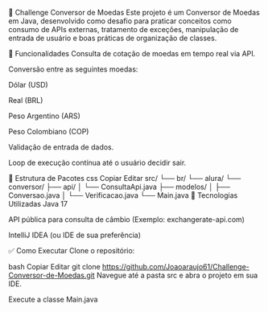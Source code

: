 💱 Challenge Conversor de Moedas
Este projeto é um Conversor de Moedas em Java, desenvolvido como desafio para praticar conceitos como consumo de APIs externas, tratamento de exceções, manipulação de entrada de usuário e boas práticas de organização de classes.

📌 Funcionalidades
Consulta de cotação de moedas em tempo real via API.

Conversão entre as seguintes moedas:

Dólar (USD)

Real (BRL)

Peso Argentino (ARS)

Peso Colombiano (COP)

Validação de entrada de dados.

Loop de execução contínua até o usuário decidir sair.

📂 Estrutura de Pacotes
css
Copiar
Editar
src/
└── br/
└── alura/
└── conversor/
├── api/
│     └── ConsultaApi.java
├── modelos/
│     ├── Conversao.java
│     └── Verificacao.java
└── Main.java
🚀 Tecnologias Utilizadas
Java 17

API pública para consulta de câmbio (Exemplo: exchangerate-api.com)

IntelliJ IDEA (ou IDE de sua preferência)

✅ Como Executar
Clone o repositório:

bash
Copiar
Editar
git clone https://github.com/Joaoaraujo61/Challenge-Conversor-de-Moedas.git
Navegue até a pasta src e abra o projeto em sua IDE.

Execute a classe Main.java